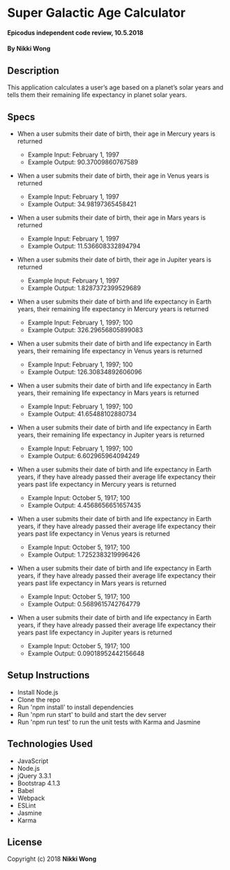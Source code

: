 # Super Galactic Age Calculator

#### Epicodus independent code review, 10.5.2018

#### By Nikki Wong

## Description

This application calculates a user’s age based on a planet’s solar years and tells them their remaining life expectancy in planet solar years.

## Specs

* When a user submits their date of birth, their age in Mercury years is returned
  * Example Input: February 1, 1997
  * Example Output: 90.37009860767589

* When a user submits their date of birth, their age in Venus years is returned
  * Example Input: February 1, 1997
  * Example Output: 34.98197365458421

* When a user submits their date of birth, their age in Mars years is returned
  * Example Input: February 1, 1997
  * Example Output: 11.536608332894794

* When a user submits their date of birth, their age in Jupiter years is returned
  * Example Input: February 1, 1997
  * Example Output: 1.8287372399529689

* When a user submits their date of birth and life expectancy in Earth years, their remaining life expectancy in Mercury years is returned
  * Example Input: February 1, 1997; 100
  * Example Output: 326.29656805899083

* When a user submits their date of birth and life expectancy in Earth years, their remaining life expectancy in Venus years is returned
  * Example Input: February 1, 1997; 100
  * Example Output: 126.30834892606096

* When a user submits their date of birth and life expectancy in Earth years, their remaining life expectancy in Mars years is returned
  * Example Input: February 1, 1997; 100
  * Example Output: 41.65488102880734

* When a user submits their date of birth and life expectancy in Earth years, their remaining life expectancy in Jupiter years is returned
  * Example Input: February 1, 1997; 100
  * Example Output: 6.602965964094249

* When a user submits their date of birth and life expectancy in Earth years, if they have already passed their average life expectancy their years past life expectancy in Mercury years is returned
  * Example Input: October 5, 1917; 100
  * Example Output: 4.4568656651657435

* When a user submits their date of birth and life expectancy in Earth years, if they have already passed their average life expectancy their years past life expectancy in Venus years is returned
  * Example Input: October 5, 1917; 100
  * Example Output: 1.7252383219996426

* When a user submits their date of birth and life expectancy in Earth years, if they have already passed their average life expectancy their years past life expectancy in Mars years is returned
  * Example Input: October 5, 1917; 100
  * Example Output: 0.5689615742764779

* When a user submits their date of birth and life expectancy in Earth years, if they have already passed their average life expectancy their years past life expectancy in Jupiter years is returned
  * Example Input: October 5, 1917; 100
  * Example Output: 0.09018952442156648

## Setup Instructions

* Install Node.js
* Clone the repo
* Run 'npm install' to install dependencies
* Run 'npm run start' to build and start the dev server
* Run 'npm run test' to run the unit tests with Karma and Jasmine

## Technologies Used

* JavaScript
* Node.js
* jQuery 3.3.1
* Bootstrap 4.1.3
* Babel
* Webpack
* ESLint
* Jasmine
* Karma

## License

Copyright (c) 2018 **Nikki Wong**
